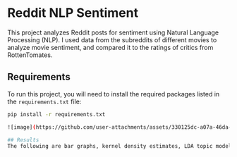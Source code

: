 ﻿# Reddit NLP Sentiment

This project analyzes Reddit posts for sentiment using Natural Language Processing (NLP). I used data from the subreddits of different movies to analyze movie sentiment, and compared it to the ratings of critics from RottenTomates.

## Requirements

To run this project, you will need to install the required packages listed in the `requirements.txt` file:

```bash or powershell (I'm using Windows PowerShell)
pip install -r requirements.txt

![image](https://github.com/user-attachments/assets/330125dc-a07a-46da-ac3c-125249dcddbf)

## Results
The following are bar graphs, kernel density estimates, LDA topic models, and tsne; from Inception. The VADER images reflect the VADER score, a post sentiment rating score from -1 to 1. Negative one being perceived as a negative as bad and positive 1 being associated with a good review. Any score between -.05 and .05 was placed in the neutral category. The topic models returned a list of popular words for each topic. Chatgpt differentiated the categories between movie topics. 
